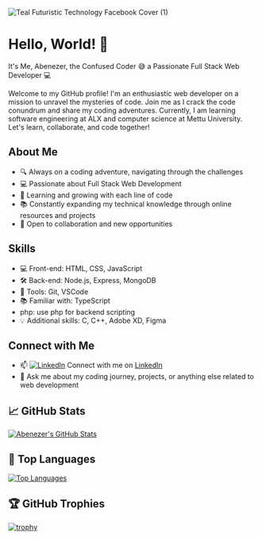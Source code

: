 ![Teal Futuristic Technology Facebook Cover (1)](https://user-images.githubusercontent.com/105986912/233362148-3875e198-e1b2-42d9-a6de-be8f5f3d2d41.jpg)
# Hello, World! 👋
It's Me, Abenezer, the Confused Coder 😅
 a Passionate Full Stack Web Developer 💻
 
Welcome to my GitHub profile! I'm an enthusiastic web developer on a mission to unravel the mysteries of code. Join me as I crack the code conundrum and share my coding adventures. Currently, I am learning software engineering at ALX and computer science at Mettu University. Let's learn, collaborate, and code together!
 ## About Me
- 🔍 Always on a coding adventure, navigating through the challenges
- 💻 Passionate about Full Stack Web Development
- 🌱 Learning and growing with each line of code
- 📚 Constantly expanding my technical knowledge through online resources and projects
- 🤝 Open to collaboration and new opportunities
## Skills
- 💻 Front-end: HTML, CSS, JavaScript
- 🛠️ Back-end: Node.js, Express, MongoDB
- 🧰 Tools: Git, VSCode
- 📚 Familiar with: TypeScript
- php:  use php for backend scripting
- 💡 Additional skills: C, C++, Adobe XD, Figma
## Connect with Me
- 📫 [![LinkedIn](https://img.shields.io/badge/LinkedIn-Connect-blue)](https://www.linkedin.com/in/ebenezer-tesfaye-47ab98226/)
Connect with me on [LinkedIn](https://www.linkedin.com/in/ebenezer-tesfaye-47ab98226/)
- 💬 Ask me about my coding journey, projects, or anything else related to web development

## 📈 GitHub Stats
[![Abenezer's GitHub Stats](https://github-readme-stats.vercel.app/api?username=Abentesfaye&count_private=true&show_icons=true&theme=dark)](https://github.com/Abentesfaye)

## 🚀 Top Languages
[![Top Languages](https://github-readme-stats.vercel.app/api/top-langs/?username=Abentesfaye&layout=compact&theme=dark)](https://github.com/abentesfaye)

## 🏆 GitHub Trophies
[![trophy](https://github-profile-trophy.vercel.app/?username=Abentesfaye&theme=nord&column=7)](https://github.com/ryo-ma/github-profile-trophy)







